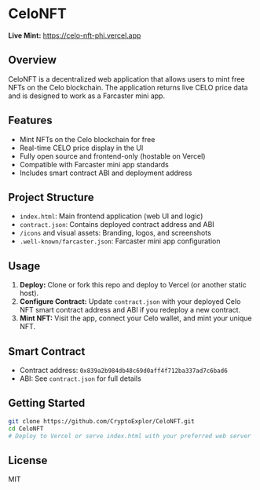 # CeloNFT

**Live Mint:** https://celo-nft-phi.vercel.app

## Overview

CeloNFT is a decentralized web application that allows users to mint free NFTs on the Celo blockchain. The application returns live CELO price data and is designed to work as a Farcaster mini app.

## Features

- Mint NFTs on the Celo blockchain for free
- Real-time CELO price display in the UI
- Fully open source and frontend-only (hostable on Vercel)
- Compatible with Farcaster mini app standards
- Includes smart contract ABI and deployment address

## Project Structure

- `index.html`: Main frontend application (web UI and logic)
- `contract.json`: Contains deployed contract address and ABI
- `/icons` and visual assets: Branding, logos, and screenshots
- `.well-known/farcaster.json`: Farcaster mini app configuration

## Usage

1. **Deploy:** Clone or fork this repo and deploy to Vercel (or another static host).
2. **Configure Contract:** Update `contract.json` with your deployed Celo NFT smart contract address and ABI if you redeploy a new contract.
3. **Mint NFT:** Visit the app, connect your Celo wallet, and mint your unique NFT.

## Smart Contract

- Contract address: `0x839a2b984db48c69d0aff4f712ba337ad7c6bad6`
- ABI: See `contract.json` for full details

## Getting Started

```bash
git clone https://github.com/CryptoExplor/CeloNFT.git
cd CeloNFT
# Deploy to Vercel or serve index.html with your preferred web server
```

## License

MIT
